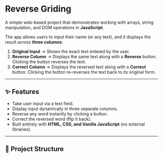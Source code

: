 #  Reverse Griding

A simple web-based project that demonstrates working with arrays, string manipulation, and DOM operations in **JavaScript**.  

The app allows users to input their name (or any text), and it displays the result across **three columns**:

1. **Original Input** → Shows the exact text entered by the user.  
2. **Reverse Column** → Displays the same text along with a **Reverse** button. Clicking the button reverses the text.  
3. **Correct Column** → Displays the reversed text along with a **Correct** button. Clicking the button re-reverses the text back to its original form.  

---

## ✨ Features
- Take user input via a text field.  
- Display input dynamically in three separate columns.  
- Reverse any word instantly by clicking a button.  
- Correct the reversed word (flip it back).  
- Built entirely with **HTML, CSS, and Vanilla JavaScript** (no external libraries).  

---

## 📂 Project Structure
